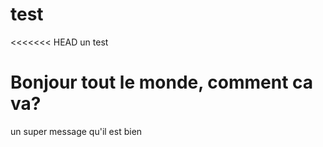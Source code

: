 # test
<<<<<<< HEAD
un test
# Bonjour tout le monde, comment ca va?
un super message qu'il est bien
